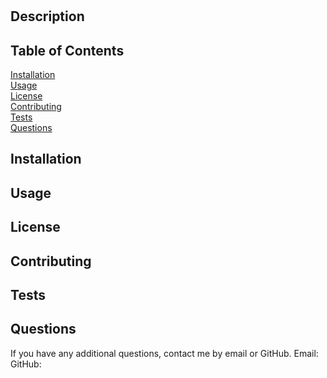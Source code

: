 # 
## Description

## Table of Contents
[Installation](#Installation)
<br>
[Usage](#Usage)
<br>
[License](#License)
<br>
[Contributing](#Contributing)
<br>
[Tests](#Tests)
<br>
[Questions](#Questions)

## Installation

## Usage

## License

## Contributing

## Tests

## Questions
If you have any additional questions, contact me by email or GitHub.
Email:
GitHub: